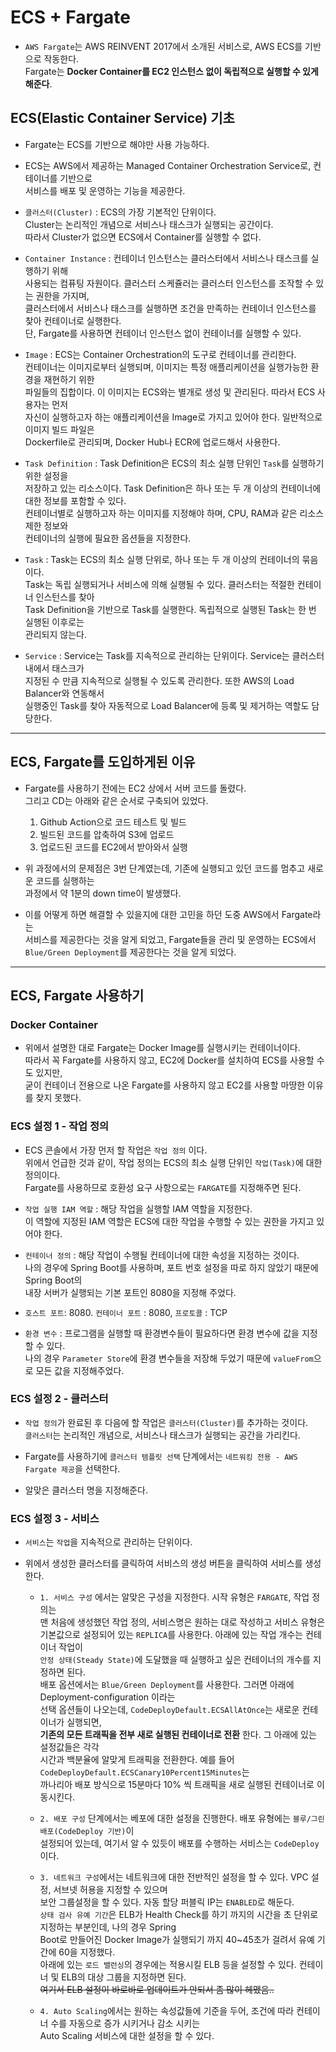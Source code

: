 <h1>ECS + Fargate</h1>

* `AWS Fargate`는 AWS REINVENT 2017에서 소개된 서비스로, AWS ECS를 기반으로 작동한다.   
  Fargate는 __Docker Container를 EC2 인스턴스 없이 독립적으로 실행할 수 있게 해준다__.

<h2>ECS(Elastic Container Service) 기초</h2>

* Fargate는 ECS를 기반으로 해야만 사용 가능하다.

* ECS는 AWS에서 제공하는 Managed Container Orchestration Service로, 컨테이너를 기반으로   
  서비스를 배포 및 운영하는 기능을 제공한다.

* `클러스터(Cluster)` : ECS의 가장 기본적인 단위이다.   
  Cluster는 논리적인 개념으로 서비스나 태스크가 실행되는 공간이다.   
  따라서 Cluster가 없으면 ECS에서 Container를 실행할 수 없다.

* `Container Instance` : 컨테이너 인스턴스는 클러스터에서 서비스나 태스크를 실행하기 위해   
  사용되는 컴퓨팅 자원이다. 클러스터 스케쥴러는 클러스터 인스턴스를 조작할 수 있는 권한을 가지며,   
  클러스터에서 서비스나 태스크를 실행하면 조건을 만족하는 컨테이너 인스턴스를 찾아 컨테이너로 실행한다.   
  단, Fargate를 사용하면 컨테이너 인스턴스 없이 컨테이너를 실행할 수 있다.

* `Image` : ECS는 Container Orchestration의 도구로 컨테이너를 관리한다.   
  컨테이너는 이미지로부터 실행되며, 이미지는 특정 애플리케이션을 실행가능한 환경을 재현하기 위한   
  파일들의 집합이다. 이 이미지는 ECS와는 별개로 생성 및 관리된다. 따라서 ECS 사용자는 먼저   
  자신이 실행하고자 하는 애플리케이션을 Image로 가지고 있어야 한다. 일반적으로 이미지 빌드 파일은   
  Dockerfile로 관리되며, Docker Hub나 ECR에 업로드해서 사용한다.

* `Task Definition` : Task Definition은 ECS의 최소 실행 단위인 `Task`를 실행하기 위한 설정을   
  저장하고 있는 리소스이다. Task Definition은 하나 또는 두 개 이상의 컨테이너에 대한 정보를 포함할 수 있다.   
  컨테이너별로 실행하고자 하는 이미지를 지정해야 하며, CPU, RAM과 같은 리소스 제한 정보와   
  컨테이너의 실행에 필요한 옵션들을 지정한다.

* `Task` : Task는 ECS의 최소 실행 단위로, 하나 또는 두 개 이상의 컨테이너의 묶음이다.   
  Task는 독립 실행되거나 서비스에 의해 실행될 수 있다. 클러스터는 적절한 컨테이너 인스턴스를 찾아   
  Task Definition을 기반으로 Task를 실행한다. 독립적으로 실행된 Task는 한 번 실행된 이후로는   
  관리되지 않는다.

* `Service` : Service는 Task를 지속적으로 관리하는 단위이다. Service는 클러스터 내에서 태스크가   
  지정된 수 만큼 지속적으로 실행될 수 있도록 관리한다. 또한 AWS의 Load Balancer와 연동해서   
  실행중인 Task를 찾아 자동적으로 Load Balancer에 등록 및 제거하는 역할도 담당한다.
<hr/>

<h2>ECS, Fargate를 도입하게된 이유</h2>

* Fargate를 사용하기 전에는 EC2 상에서 서버 코드를 돌렸다.   
  그리고 CD는 아래와 같은 순서로 구축되어 있었다.
  1. Github Action으로 코드 테스트 및 빌드
  2. 빌드된 코드를 압축하여 S3에 업로드
  3. 업로드된 코드를 EC2에서 받아와서 실행

* 위 과정에서의 문제점은 3번 단계였는데, 기존에 실행되고 있던 코드를 멈추고 새로운 코드를 실행하는   
  과정에서 약 1분의 down time이 발생했다.

* 이를 어떻게 하면 해결할 수 있을지에 대한 고민을 하던 도중 AWS에서 Fargate라는   
  서비스를 제공한다는 것을 알게 되었고, Fargate들을 관리 및 운영하는 ECS에서   
  `Blue/Green Deployment`를 제공한다는 것을 알게 되었다.
<hr/>

<h2>ECS, Fargate 사용하기</h2>

<h3>Docker Container</h3>

* 위에서 설명한 대로 Fargate는 Docker Image를 실행시키는 컨테이너이다.   
  따라서 꼭 Fargate를 사용하지 않고, EC2에 Docker를 설치하여 ECS를 사용할 수도 있지만,   
  굳이 컨테이너 전용으로 나온 Fargate를 사용하지 않고 EC2를 사용할 마땅한 이유를 찾지 못했다.

<h3>ECS 설정 1 - 작업 정의</h3>

* ECS 콘솔에서 가장 먼저 할 작업은 `작업 정의` 이다.   
  위에서 언급한 것과 같이, 작업 정의는 ECS의 최소 실행 단위인 `작업(Task)`에 대한 정의이다.   
  Fargate를 사용하므로 호환성 요구 사항으로는 `FARGATE`를 지정해주면 된다.   

* `작업 실행 IAM 역할` : 해당 작업을 실행할 IAM 역할을 지정한다.   
  이 역할에 지정된 IAM 역할은 ECS에 대한 작업을 수행할 수 있는 권한을 가지고 있어야 한다.

* `컨테이너 정의` : 해당 작업이 수행될 컨테이너에 대한 속성을 지정하는 것이다.   
  나의 경우에 Spring Boot를 사용하며, 포트 번호 설정을 따로 하지 않았기 때문에 Spring Boot의   
  내장 서버가 실행되는 기본 포트인 8080을 지정해 주었다.
* `호스트 포트`: 8080. `컨테이너 포트` : 8080, `프로토콜` : TCP
* `환경 변수` : 프로그램을 실행할 때 환경변수들이 필요하다면 환경 변수에 값을 지정할 수 있다.   
  나의 경우 `Parameter Store`에 환경 변수들을 저장해 두었기 때문에 `valueFrom`으로 모든 값을 지정해주었다.

<h3>ECS 설정 2 - 클러스터</h3>

* `작업 정의`가 완료된 후 다음에 할 작업은 `클러스터(Cluster)`를 추가하는 것이다.   
  `클러스터`는 논리적인 개념으로, 서비스나 태스크가 실행되는 공간을 가리킨다.

* Fargate를 사용하기에 `클러스터 템플릿 선택` 단계에서는 `네트워킹 전용 - AWS Fargate 제공`을 선택한다.

* 알맞은 클러스터 명을 지정해준다.

<h3>ECS 설정 3 - 서비스</h3>

* `서비스`는 `작업`을 지속적으로 관리하는 단위이다. 

* 위에서 생성한 클러스터를 클릭하여 서비스의 생성 버튼을 클릭하여 서비스를 생성한다.   

  * `1. 서비스 구성` 에서는 알맞은 구성을 지정한다. 시작 유형은 `FARGATE`, 작업 정의는   
    맨 처음에 생성했던 작업 정의, 서비스명은 원하는 대로 작성하고 서비스 유형은   
    기본값으로 설정되어 있는 `REPLICA`를 사용한다. 아래에 있는 작업 개수는 컨테이너 작업이   
    `안정 상태(Steady State)`에 도달했을 때 실행하고 싶은 컨테이너의 개수를 지정하면 된다.   
    배포 옵션에서는 `Blue/Green Deployment`를 사용한다. 그러면 아래에 Deployment-configuration 이라는   
    선택 옵션들이 나오는데, `CodeDeployDefault.ECSAllAtOnce`는 새로운 컨테이너가 실행되면,   
    __기존의 모든 트래픽을 전부 새로 실행된 컨테이너로 전환__ 한다. 그 아래에 있는 설정값들은 각각   
    시간과 백분율에 알맞게 트래픽을 전환한다. 예를 들어 `CodeDeployDefault.ECSCanary10Percent15Minutes`는   
    까나리아 배포 방식으로 15분마다 10% 씩 트래픽을 새로 실행된 컨테이너로 이동시킨다.
  
  * `2. 배포 구성` 단계에서는 베포에 대한 설정을 진행한다. 배포 유형에는 `블루/그린 배포(CodeDeploy 기반)`이   
    설정되어 있는데, 여기서 알 수 있듯이 배포를 수행하는 서비스는 `CodeDeploy`이다.
  
  * `3. 네트워크 구성`에서는 네트워크에 대한 전반적인 설정을 할 수 있다. VPC 설정, 서브넷 허용을 지정할 수 있으며   
    보안 그룹설정을 할 수 있다. 자동 할당 퍼블릭 IP는 `ENABLED`로 해둔다.   
    `상태 검사 유예 기간`은 ELB가 Health Check를 하기 까지의 시간을 초 단위로 지정하는 부분인데, 나의 경우 Spring   
    Boot로 만들어진 Docker Image가 실행되기 까지 40~45초가 걸려서 유예 기간에 60을 지정했다.   
    아래에 있는 `로드 밸런싱`의 경우에는 적용시킬 ELB 등을 설정할 수 있다. 컨테이너 및 ELB의 대상 그룹을 지정하면 된다.   
    ~~여기서 ELB 설정이 바로바로 업데이트가 안되서 좀 많이 헤맸음..~~
  
  * `4. Auto Scaling`에서는 원하는 속성값들에 기준을 두어, 조건에 따라 컨테이너 수를 자동으로 증가 시키거나 감소 시키는   
    Auto Scaling 서비스에 대한 설정을 할 수 있다.